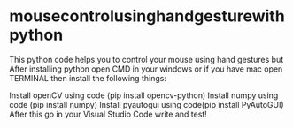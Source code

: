 # mousecontrolusinghandgesturewithpython
This python code helps you to control your mouse using hand gestures but 
After installing python open CMD in your windows or if you have mac open TERMINAL then install the following things:


Install openCV using code (pip install opencv-python)
Install numpy using code (pip install numpy)
Install pyautogui using code(pip install PyAutoGUI) After this go in your Visual Studio Code write and test!

